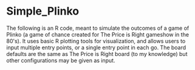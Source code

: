 # Simple_Plinko
The following is an R code, meant to simulate the outcomes of a game of Plinko (a game of chance created for The Price is Right gameshow in the 80's). It uses basic R plotting tools for visualization, and allows users to input multiple entry points, or a single entry point in each go. The board defaults are the same as The Price is Right board (to my knowledge) but other configurations may be given as input.
